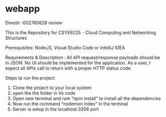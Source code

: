 # webapp
Dinesh -002760628
review

This is the Repository for CSYE6225 - Cloud Computing and Networking Structures

Prerequisites: NodeJS, Visual Studio Code or IntelliJ IDEA

Requirements & Description : All API request/response payloads should be in JSON. No UI should be implemented for the application. As a user, I expect all APIs call to return with a proper HTTP status code.

Steps tp run the project:
1. Clone the project to your local system
2. open the the folder in Vs code
3. Open new terminal and rum “npm install” to install all the dependencies
4. Now run the command “nodemon index” in the terminal
5. Server is setup in the localhost:3306 port

